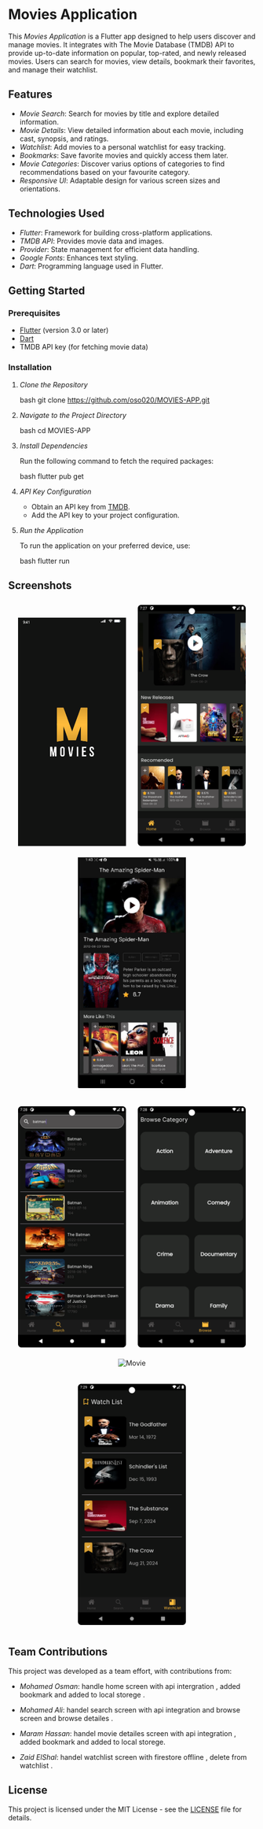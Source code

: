 # Movies Application

This *Movies Application* is a Flutter app designed to help users discover and manage movies. It integrates with The Movie Database (TMDB) API to provide up-to-date information on popular, top-rated, and newly released movies. Users can search for movies, view details, bookmark their favorites, and manage their watchlist.

## Features

- *Movie Search*: Search for movies by title and explore detailed information.
- *Movie Details*: View detailed information about each movie, including cast, synopsis, and ratings.
- *Watchlist*: Add movies to a personal watchlist for easy tracking.
- *Bookmarks*: Save favorite movies and quickly access them later.
- *Movie Categories*: Discover varius options of categories to find recommendations based on your favourite category.
- *Responsive UI*: Adaptable design for various screen sizes and orientations.

## Technologies Used

- *Flutter*: Framework for building cross-platform applications.
- *TMDB API*: Provides movie data and images.
- *Provider*: State management for efficient data handling.
- *Google Fonts*: Enhances text styling.
- *Dart*: Programming language used in Flutter.

## Getting Started

### Prerequisites

- [Flutter](https://flutter.dev/docs/get-started/install) (version 3.0 or later)
- [Dart](https://dart.dev/get-dart)
- TMDB API key (for fetching movie data)

### Installation

1. *Clone the Repository*

   bash
   git clone https://github.com/oso020/MOVIES-APP.git
   

2. *Navigate to the Project Directory*

   bash
   cd MOVIES-APP
   

3. *Install Dependencies*

   Run the following command to fetch the required packages:

   bash
   flutter pub get
   

4. *API Key Configuration*

   - Obtain an API key from [TMDB](https://www.themoviedb.org/documentation/api).
   - Add the API key to your project configuration.

5. *Run the Application*

   To run the application on your preferred device, use:

   bash
   flutter run
   

## Screenshots

<p align="center">
  <img src="https://github.com/oso020/MOVIES-APP/blob/develop/screen_shots/splash.png" alt="Movie" width="220" style="margin: 10px;"/>
  <img src="https://github.com/oso020/MOVIES-APP/blob/develop/screen_shots/home%20screen.png" alt="Movie" width="220" style="margin: 10px;"/>
  <img src="https://github.com/oso020/MOVIES-APP/blob/develop/screen_shots/movie%20detailes.jpeg" alt="Movie" width="220" style="margin: 10px;"/>
</p>

<p align="center">
     <img src="https://github.com/oso020/MOVIES-APP/blob/develop/screen_shots/search%20page.png" alt="Movie" width="220" style="margin: 10px;"/>

  <img src="https://github.com/oso020/MOVIES-APP/blob/develop/screen_shots/browse%20screen.png" alt="Movie" width="220" style="margin: 10px;"/>
  <img src="https://github.com/oso020/MOVIES-APP/blob/develop/screen_shots/choosen%20page%20in%20browse.png" alt="Movie" width="220" style="margin: 10px;"/>
</p>

<p align="center">
  
  <img src="https://github.com/oso020/MOVIES-APP/blob/develop/screen_shots/watch%20list.png" alt="Movie" width="220" style="margin: 10px;"/>
</p>

## Team Contributions

This project was developed as a team effort, with contributions from:

- *Mohamed Osman*: handle home screen with api intergration , added bookmark and added to local storege  .
  
- *Mohamed Ali*: handel search screen with api integration and browse screen and browse detailes  .

- *Maram Hassan*: handel movie detailes screen with api integration , added bookmark and added to local storege.

- *Zaid ElShal*: handel watchlist screen with firestore offline , delete from watchlist .

## License

This project is licensed under the MIT License - see the [LICENSE](LICENSE) file for details.
